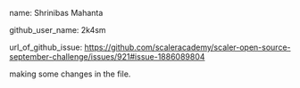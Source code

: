

name: Shrinibas Mahanta

github_user_name: 2k4sm

url_of_github_issue: https://github.com/scaleracademy/scaler-open-source-september-challenge/issues/921#issue-1886089804

making some changes in the file.

